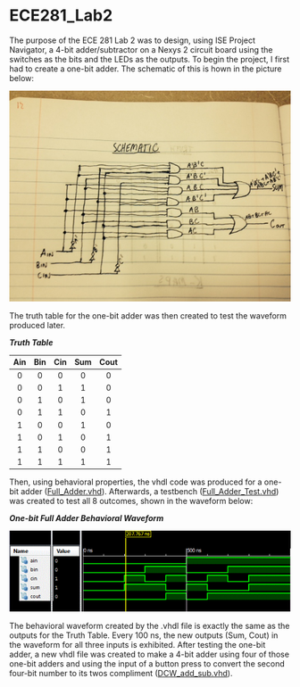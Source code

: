 ECE281_Lab2
==========

The purpose of the ECE 281 Lab 2 was to design, using ISE Project Navigator, a 4-bit adder/subtractor on a Nexys 2 circuit board using the switches as the bits and the LEDs as the outputs. To begin the project, I first had to create a one-bit adder. The schematic of this is hown in the picture below:


![](https://github.com/dustyweisner/ECE281_Lab2/blob/master/Schematic.jpg?raw=true)


The truth table for the one-bit adder was then created to test the waveform produced later.

__*Truth Table*__


|Ain|Bin|Cin|Sum|Cout|
|:--:|:--:|:--:|:--:|:--:|
|0|0|0|0|0|
|0|0|1|1|0|
|0|1|0|1|0|
|0|1|1|0|1|
|1|0|0|1|0|
|1|0|1|0|1|
|1|1|0|0|1|
|1|1|1|1|1|


Then, using behavioral properties, the vhdl code was produced for a one-bit adder ([Full_Adder.vhd](https://github.com/dustyweisner/ECE281_Lab2/blob/master/Full_Adder.vhd)). Afterwards, a testbench ([Full_Adder_Test.vhd](https://github.com/dustyweisner/ECE281_Lab2/blob/master/Full_Adder_Test.vhd)) was created to test all 8 outcomes, shown in the waveform below:

__*One-bit Full Adder Behavioral Waveform*__


![](https://github.com/dustyweisner/ECE281_Lab2/blob/master/WaveformLab2.GIF?raw=true)


The behavioral waveform created by the .vhdl file is exactly the same as the outputs for the Truth Table. Every 100 ns, the new outputs (Sum, Cout) in the waveform for all three inputs is exhibited. After testing the one-bit adder, a new vhdl file was created to make a 4-bit adder using four of those one-bit adders and using the input of a button  press to convert the second four-bit number to its twos compliment ([DCW_add_sub.vhd](https://github.com/dustyweisner/ECE281_Lab2/blob/master/DCW_add_sub.vhd)).

